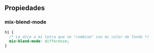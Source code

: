 ## Propiedades

### mix-blend-mode
```css
h1 {
  /* Le dice a mi letra que se "combine" con mi color de fondo */
  mix-blend-mode: difference;
}
```